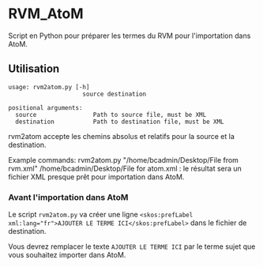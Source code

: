 # RVM_AtoM
 
Script en Python pour préparer les termes du RVM pour l'importation dans AtoM.

## Utilisation

```
usage: rvm2atom.py [-h]
                     source destination

positional arguments:
  source                Path to source file, must be XML
  destination           Path to destination file, must be XML

```

rvm2atom accepte les chemins absolus et relatifs pour la source et la destination.

Example commands:
rvm2atom.py "/home/bcadmin/Desktop/File from rvm.xml" /home/bcadmin/Desktop/File for atom.xml : le résultat sera un fichier XML presque prêt pour importation dans AtoM.

### Avant l'importation dans AtoM

Le script `rvm2atom.py` va créer une ligne `<skos:prefLabel xml:lang="fr">AJOUTER LE TERME ICI</skos:prefLabel>` dans le fichier de destination.

Vous devrez remplacer le texte `AJOUTER LE TERME ICI` par le terme sujet que vous souhaitez importer dans AtoM.